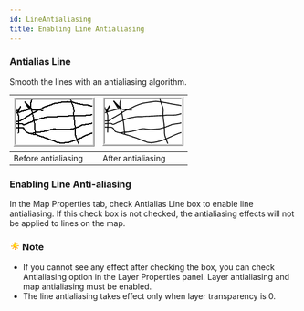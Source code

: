 ```yaml
---
id: LineAntialiasing
title: Enabling Line Antialiasing
---  
```



### Antialias Line

Smooth the lines with an antialiasing algorithm.

![](img-en/MapDisplayOPT_01.png) | ![](img-en/MapDisplayOPT_02.png)  
---|---  
Before antialiasing | After antialiasing  
  
### Enabling Line Anti-aliasing

In the Map Properties tab, check Antialias Line box to enable line antialiasing. If this check box is not checked, the antialiasing effects will not be applied to lines on the map.

### ![](../../img/note.png)Note

  * If you cannot see any effect after checking the box, you can check Antialiasing option in the Layer Properties panel. Layer antialiasing and map antialiasing must be enabled.
  * The line antialiasing takes effect only when layer transparency is 0.